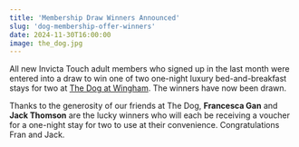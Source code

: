 ```yaml
---
title: 'Membership Draw Winners Announced'
slug: 'dog-membership-offer-winners'
date: 2024-11-30T16:00:00
image: the_dog.jpg
---
```

All new Invicta Touch adult members who signed up in the last month were entered into a draw to win
one of two one-night luxury bed-and-breakfast stays for two at
[The Dog at Wingham](https://www.thedog.co.uk).
The winners have now been drawn.
<!--more-->
Thanks to the generosity of our friends at The Dog, **Francesca Gan** and **Jack Thomson** are the
lucky winners who will each be receiving a voucher for a one-night stay for two to use at their
convenience. Congratulations Fran and Jack.
